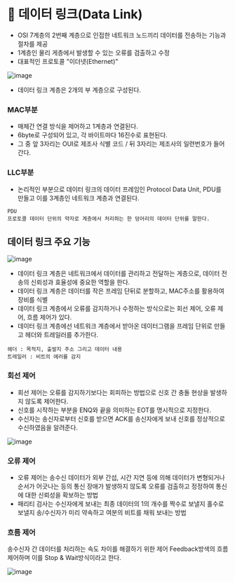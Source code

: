 # 🥕 데이터 링크(Data Link)
- OSI 7계층의 2번째 계층으로 인접한 네트워크 노드끼리 데이터를 전송하는 기능과 절차를 제공
- 1계층인 물리 게층에서 발생할 수 있는 오류를 검출하고 수정
- 대표적인 프로토콜 "이더넷(Ethernet)"


![image](https://github.com/user-attachments/assets/60eff2bc-40f6-4073-81fb-1fb72fcc93f3)
- 데이터 링크 계층은 2개의 부 계층으로 구성된다.

### MAC부분
- 매체간 연결 방식을 제어하고 1계층과 연결된다.
- 6byte로 구성되어 있고, 각 바이트마다 16진수로 표현된다.
- 그 중 앞 3자리는 OUI로 제조사 식별 코드 / 뒤 3자리는 제조사의 일련번호가 들어간다.

### LLC부분
- 논리적인 부분으로 데이터 링크의 데이터 프레임인 Protocol Data Unit, PDU를 만들고 이를 3계층인 네트워크 계층과 연결된다.

```
PDU
프로토콜 데이터 단위의 약자로 계층에서 처리하는 한 덩어리의 데이터 단위를 말한다.
```

## 데이터 링크 주요 기능
![image](https://github.com/user-attachments/assets/922f8d28-767b-44b9-b9e9-e3765b083660)

- 데이터 링크 계층은 네트워크에서 데이터를 관리하고 전달하는 게층으로, 데이터 전송의 신뢰성과 효율성에 중요한 역할을 한다.
- 데이터 링크 계층은 데이터를 작은 프레임 단뒤로 분할하고, MAC주소를 활용하여 장비를 식별
- 데이터 링크 계층에서 오류를 감지하거나 수정하는 방식으로는 회선 제어, 오류 제어, 흐름 제어가 있다.
- 데이터 링크 계층에선 네트워크 계층에서 받아온 데이터그램을 프레임 단위로 만들고 헤더와 트레일러를 추가한다.

```
헤더 : 목적지, 출발지 주소 그리고 데이터 내용
트레일러 : 비트의 에러를 감지
```

### 회선 제어
- 회선 제어는 오류를 감지하기보다는 회피하는 방법으로 신호 간 충돌 현상을 발생하지 않도록 제어한다.
- 신호를 시작하는 부분을 ENQ와 끝을 의미하는 EOT를 명시적으로 지정한다.
- 수신자는 송신자로부터 신호를 받으면 ACK를 송신자에게 보내 신호를 정상적으로 수신하였음을 알려준다.

![image](https://github.com/user-attachments/assets/7ff77021-5313-42aa-abf6-9d8963c189e5)


### 오류 제어
- 오류 제어는 송수신 데이터가 외부 간섭, 시간 지연 등에 의해 데이터가 변형되거나 순서가 어긋나는 등의 통신 장애가 발생하지 않도록 오류를 검출하고 정정하여 통신에 대한 신뢰성을 확보하는 방법
- 패리티 검사는 수신자에게 보내는 최종 데이터의 1의 개수를 짝수로 보낼지 홀수로 보낼지 송/수신자가 미리 약속하고 여분의 비트를 채워 보내는 방법


### 흐름 제어
송수신자 간 데이터를 처리하는 속도 차이를 해결하기 위한 제어
Feedback방색의 흐름 제어하며 이를 Stop & Wait방식이라고 한다.

![image](https://github.com/user-attachments/assets/dd20f485-26f4-4abe-9a77-1837185a76f5)











